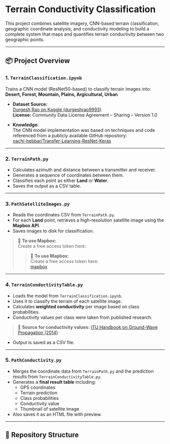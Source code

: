 # Terrain Conductivity Classification

This project combines satellite imagery, CNN-based terrain classification, geographic coordinate analysis, and conductivity modeling to build a complete system that maps and quantifies terrain conductivity between two geographic points.

---

## 📦 Project Overview

### 1. `TerrainClassification.ipynb`

Trains a CNN model (ResNet50-based) to classify terrain images into:  
**Desert, Forest, Mountain, Plains, Argicultural, Urban**

- **Dataset Source:**  
  [Durgesh Rao on Kaggle (durgeshrao9993)](https://www.kaggle.com/datasets/durgeshrao9993/different-terrain-types-classification/data)  
  **License:** Community Data License Agreement – Sharing – Version 1.0

- **Knowledge:**  
  The CNN model implementation was based on techniques and code referenced from a publicly available GitHub repository:  
  [nachi-hebbar/Transfer-Learning-ResNet-Keras](https://github.com/nachi-hebbar/Transfer-Learning-ResNet-Keras)
---

### 2. `TerrainPath.py`
- Calculates azimuth and distance between a transmitter and receiver.
- Generates a sequence of coordinates between them.
- Classifies each point as either **Land** or **Water**.
- Saves the output as a CSV table.

---

### 3. `PathSatelliteImages.py`
- Reads the coordinates CSV from `TerrainPath.py`.
- For each **Land** point, retrieves a high-resolution satellite image using the **Mapbox API**.
- Saves images to disk for classification.

> 🔑 **To use Mapbox:**  
> Create a free access token here:
> > 🔑 **To use Mapbox:**  
> Create a free access token here:  
> [mapbox](https://account.mapbox.com/auth/signin/?route-to=https%3A%2F%2Fconsole.mapbox.com%2Faccount%2Faccess-tokens%2F%3Fauth%3D1)


---

### 4. `TerrainConductivityTable.py`
- Loads the model from `TerrainClassification.ipynb`.
- Uses it to classify the terrain of each satellite image.
- Calculates **weighted conductivity** per image based on class probabilities.
- Conductivity values per class were taken from published research.

> 📄 **Source for conductivity values:**
> [ITU Handbook on Ground-Wave Propagation (2014)](https://extranet.itu.int/brdocsearch/R-HDB/R-HDB-59/R-HDB-59-2014/R-HDB-59-2014-PDF-E.pdf)


- Output is saved as a CSV file.

---

### 5. `PathConductivity.py`
- Merges the coordinate data from `TerrainPath.py` and the prediction results from `TerrainConductivityTable.py`.
- Generates a **final result table** including:
  - GPS coordinates
  - Terrain prediction
  - Class probabilities
  - Conductivity value
  - Thumbnail of satellite image
- Also saves it as an HTML file with preview.

---

## 📁 Repository Structure

